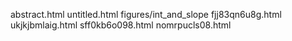 abstract.html
untitled.html
figures/int_and_slope
fjj83qn6u8g.html
ukjkjbmlaig.html
sff0kb6o098.html
nomrpucls08.html